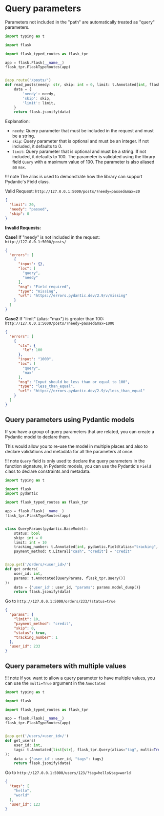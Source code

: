 # Query parameters

Parameters not included in the "path" are automatically treated as "query" parameters.

```python
import typing as t

import flask

import flask_typed_routes as flask_tpr

app = flask.Flask(__name__)
flask_tpr.FlaskTypeRoutes(app)


@app.route('/posts/')
def read_posts(needy: str, skip: int = 0, limit: t.Annotated[int, flask_tpr.Query(alias="max", le=100)] = 100):
    data = {
        'needy': needy,
        'skip': skip,
        'limit': limit,
    }
    return flask.jsonify(data)
```

Explanation:

- `needy`: Query parameter that must be included in the request and must be a string.
- `skip`: Query parameter that is optional and must be an integer. If not included, it defaults to 0.
- `limit`: Query parameter that is optional and must be a string. If not included, it defaults to 100. The parameter is
  validated using the library field `Query` with a maximum value of 100. The parameter is also aliased as `max`.

!!! note
    The alias is used to demonstrate how the library can support Pydantic's Field class.

Valid Request: `http://127.0.0.1:5000/posts/?needy=passed&max=20`

```json
{
  "limit": 20,
  "needy": "passed",
  "skip": 0
}
```

**Invalid Requests:**

**Case1** If "needy" is not included in the request: `http://127.0.0.1:5000/posts/`

```json
{
  "errors": [
    {
      "input": {},
      "loc": [
        "query",
        "needy"
      ],
      "msg": "Field required",
      "type": "missing",
      "url": "https://errors.pydantic.dev/2.9/v/missing"
    }
  ]
}
```

**Case2** If "limit" (alias: "max") is greater than 100: `http://127.0.0.1:5000/posts/?needy=passed&max=1000`

```json
{
  "errors": [
    {
      "ctx": {
        "le": 100
      },
      "input": "1000",
      "loc": [
        "query",
        "max"
      ],
      "msg": "Input should be less than or equal to 100",
      "type": "less_than_equal",
      "url": "https://errors.pydantic.dev/2.9/v/less_than_equal"
    }
  ]
}
```

## Query parameters using Pydantic models

If you have a group of query parameters that are related, you can create a Pydantic model to declare them.

This would allow you to re-use the model in multiple places and also to declare validations and metadata for all the
parameters at once.

!!! note
  `Query` field is only used to declare the query parameters in the function signature, in Pydantic models, you can use
  the Pydantic's `Field` class to declare constraints and metadata.

```python
import typing as t

import flask
import pydantic

import flask_typed_routes as flask_tpr

app = flask.Flask(__name__)
flask_tpr.FlaskTypeRoutes(app)


class QueryParams(pydantic.BaseModel):
    status: bool
    skip: int = 0
    limit: int = 10
    tracking_number: t.Annotated[int, pydantic.Field(alias="tracking", le=3)] = 1
    payment_method: t.Literal["cash", "credit"] = "credit"


@app.get('/orders/<user_id>/')
def get_orders(
    user_id: int,
    params: t.Annotated[QueryParams, flask_tpr.Query()]
):
    data = {'user_id': user_id, "params": params.model_dump()}
    return flask.jsonify(data)
```

Go to `http://127.0.0.1:5000/orders/233/?status=true`

```json
{
  "params": {
    "limit": 10,
    "payment_method": "credit",
    "skip": 0,
    "status": true,
    "tracking_number": 1
  },
  "user_id": 233
}
```

## Query parameters with multiple values

!!! note
  If you want to allow a query parameter to have multiple values, you can use the `multi=True` argument in the `Annotated`

```python
import typing as t

import flask

import flask_typed_routes as flask_tpr

app = flask.Flask(__name__)
flask_tpr.FlaskTypeRoutes(app)


@app.get('/users/<user_id>/')
def get_users(
    user_id: int,
    tags: t.Annotated[list[str], flask_tpr.Query(alias="tag", multi=True)] = (),
):
    data = {'user_id': user_id, "tags": tags}
    return flask.jsonify(data)
```

Go to `http://127.0.0.1:5000/users/123/?tag=hello&tag=world`

```json
{
  "tags": [
    "hello",
    "world"
  ],
  "user_id": 123
}
```